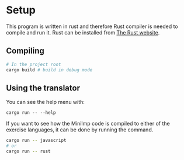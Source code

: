 # Setup
This program is written in rust and therefore Rust compiler is needed to compile and run it. Rust can be installed from [The Rust website](https://www.rust-lang.org/tools/install).

## Compiling
```bash
# In the project root
cargo build # build in debug mode
```

## Using the translator
You can see the help menu with:
```
cargo run -- --help
```
If you want to see how the MiniImp code is compiled to either of the exercise languages, it can be done by running the command.
```bash
cargo run -- javascript
# or
cargo run -- rust
``` 
